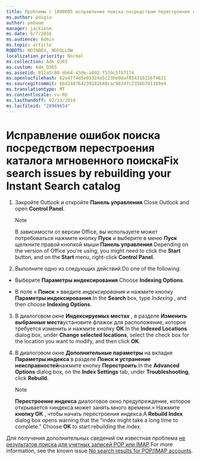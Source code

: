 ```yaml
---
title: Проблемы с 1800005 исправление поиска посредством перестроения каталога мгновенного поиска
ms.author: pdigia
author: pebaum
manager: jackiesm
ms.date: 6/7/2018
ms.audience: Admin
ms.topic: article
ROBOTS: NOINDEX, NOFOLLOW
localization_priority: Normal
ms.collection: Adm_O365
ms.custom: Adm_O365
ms.assetid: 812a5c80-db64-43de-a892-f539c5f87174
ms.openlocfilehash: 62e4ff4d5e05324a5c23be08af85431b156f4621
ms.sourcegitcommit: 6bd248764239282688cac98347c2356b701389e4
ms.translationtype: MT
ms.contentlocale: ru-RU
ms.lasthandoff: 02/13/2019
ms.locfileid: "29969654"
---
```

# <a name="fix-search-issues-by-rebuilding-your-instant-search-catalog"></a><span data-ttu-id="ac97d-102">Исправление ошибок поиска посредством перестроения каталога мгновенного поиска</span><span class="sxs-lookup"><span data-stu-id="ac97d-102">Fix search issues by rebuilding your Instant Search catalog</span></span>

1. <span data-ttu-id="ac97d-103">Закройте Outlook и откройте **Панель управления**.</span><span class="sxs-lookup"><span data-stu-id="ac97d-103">Close Outlook and open **Control Panel**.</span></span>
    
    > [!NOTE]
    > <span data-ttu-id="ac97d-104">В зависимости от версии Office, вы используете может потребоваться нажмите кнопку **Пуск** и выберите в меню **Пуск** щелкните правой кнопкой мыши **Панель управления**.</span><span class="sxs-lookup"><span data-stu-id="ac97d-104">Depending on the version of Office you're using, you might need to click the **Start** button, and on the **Start** menu, right-click **Control Panel**.</span></span> 
  
2. <span data-ttu-id="ac97d-105">Выполните одно из следующих действий.</span><span class="sxs-lookup"><span data-stu-id="ac97d-105">Do one of the following:</span></span>
    
  - <span data-ttu-id="ac97d-106">Выберите **Параметры индексирования**.</span><span class="sxs-lookup"><span data-stu-id="ac97d-106">Choose **Indexing Options**.</span></span>
    
  - <span data-ttu-id="ac97d-107">В поле « **Поиск** » введите *индексирования* и нажмите кнопку **Параметры индексирования**.</span><span class="sxs-lookup"><span data-stu-id="ac97d-107">In the **Search** box, type  *Indexing*  , and then choose **Indexing Options**.</span></span>
    
3. <span data-ttu-id="ac97d-108">В диалоговом окне **Индексируемых местах** , в разделе **Изменить выбранные места**установите флажок для расположение, которое требуется изменить и нажмите кнопку **ОК**.</span><span class="sxs-lookup"><span data-stu-id="ac97d-108">In the **Indexed Locations** dialog box, under **Change selected locations**, select the check box for the location you want to modify, and then click **OK**.</span></span>
    
4. <span data-ttu-id="ac97d-109">В диалоговом окне **Дополнительные параметры** на вкладке **Параметры индекса** в разделе **Поиск и устранение неисправностей**нажмите кнопку **Перестроить**.</span><span class="sxs-lookup"><span data-stu-id="ac97d-109">In the **Advanced Options** dialog box, on the **Index Settings** tab, under **Troubleshooting**, click **Rebuild**.</span></span>
    
    > [!NOTE]
    > <span data-ttu-id="ac97d-p101">**Перестроение индекса** диалоговое окно предупреждение, которое открывается «индекса может занять много времени.» Нажмите **кнопку ОК** , чтобы начать перестроения индекса.</span><span class="sxs-lookup"><span data-stu-id="ac97d-p101">A **Rebuild Index** dialog box opens warning that the "index might take a long time to complete." Choose **OK** to start rebuilding the index.</span></span> 
  
<span data-ttu-id="ac97d-112">Для получения дополнительных сведений см известная проблема [не результатов поиска для учетных записей POP или IMAP](https://support.office.com/article/51c9d2c7-a3db-4358-afdf-50d3a9e57039.aspx).</span><span class="sxs-lookup"><span data-stu-id="ac97d-112">For more information, see the known issue [No search results for POP/IMAP accounts](https://support.office.com/article/51c9d2c7-a3db-4358-afdf-50d3a9e57039.aspx).</span></span>
  

